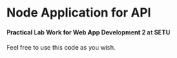 # Node Application for API
#### Practical Lab Work for Web App Development 2 at SETU

Feel free to use this code as you wish.
